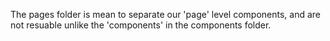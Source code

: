 The pages folder is mean to separate our 'page' level components, and are not resuable unlike the 'components' in the components folder.
